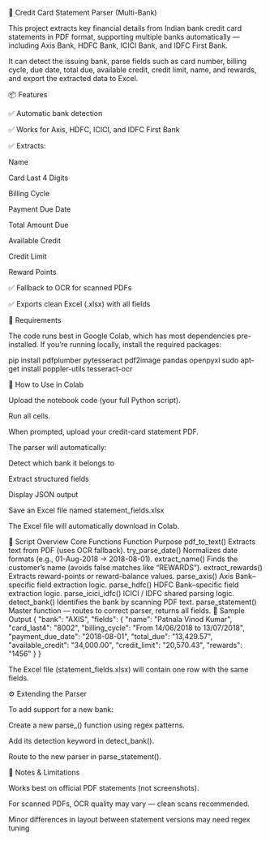 🧾 Credit Card Statement Parser (Multi-Bank)

This project extracts key financial details from Indian bank credit card statements in PDF format, supporting multiple banks automatically — including Axis Bank, HDFC Bank, ICICI Bank, and IDFC First Bank.

It can detect the issuing bank, parse fields such as card number, billing cycle, due date, total due, available credit, credit limit, name, and rewards, and export the extracted data to Excel.

📦 Features

✅ Automatic bank detection

✅ Works for Axis, HDFC, ICICI, and IDFC First Bank

✅ Extracts:

Name

Card Last 4 Digits

Billing Cycle

Payment Due Date

Total Amount Due

Available Credit

Credit Limit

Reward Points

✅ Fallback to OCR for scanned PDFs

✅ Exports clean Excel (.xlsx) with all fields

🧰 Requirements

The code runs best in Google Colab, which has most dependencies pre-installed.
If you’re running locally, install the required packages:

pip install pdfplumber pytesseract pdf2image pandas openpyxl
sudo apt-get install poppler-utils tesseract-ocr

🚀 How to Use in Colab

Upload the notebook code (your full Python script).

Run all cells.

When prompted, upload your credit-card statement PDF.

The parser will automatically:

Detect which bank it belongs to

Extract structured fields

Display JSON output

Save an Excel file named statement_fields.xlsx

The Excel file will automatically download in Colab.

🧠 Script Overview
Core Functions
Function	Purpose
pdf_to_text()	Extracts text from PDF (uses OCR fallback).
try_parse_date()	Normalizes date formats (e.g., 01-Aug-2018 → 2018-08-01).
extract_name()	Finds the customer’s name (avoids false matches like “REWARDS”).
extract_rewards()	Extracts reward-points or reward-balance values.
parse_axis()	Axis Bank–specific field extraction logic.
parse_hdfc()	HDFC Bank–specific field extraction logic.
parse_icici_idfc()	ICICI / IDFC shared parsing logic.
detect_bank()	Identifies the bank by scanning PDF text.
parse_statement()	Master function — routes to correct parser, returns all fields.
🧾 Sample Output
{
  "bank": "AXIS",
  "fields": {
    "name": "Patnala Vinod Kumar",
    "card_last4": "8002",
    "billing_cycle": "From 14/06/2018 to 13/07/2018",
    "payment_due_date": "2018-08-01",
    "total_due": "13,429.57",
    "available_credit": "34,000.00",
    "credit_limit": "20,570.43",
    "rewards": "1456"
  }
}


The Excel file (statement_fields.xlsx) will contain one row with the same fields.

⚙️ Extending the Parser

To add support for a new bank:

Create a new parse_<bankname>() function using regex patterns.

Add its detection keyword in detect_bank().

Route to the new parser in parse_statement().

🧩 Notes & Limitations

Works best on official PDF statements (not screenshots).

For scanned PDFs, OCR quality may vary — clean scans recommended.

Minor differences in layout between statement versions may need regex tuning
